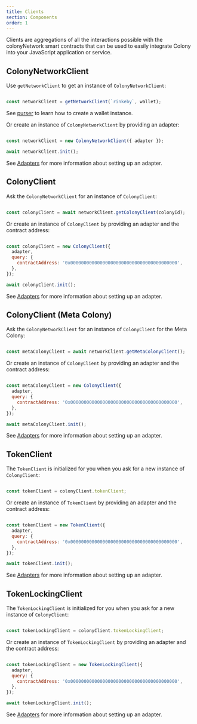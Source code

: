 ```yaml
---
title: Clients
section: Components
order: 1
---
```


Clients are aggregations of all the interactions possible with the colonyNetwork smart contracts that can be used to easily integrate Colony into your JavaScript application or service.

## ColonyNetworkClient

Use `getNetworkClient` to get an instance of `ColonyNetworkClient`:

```js

const networkClient = getNetworkClient(`rinkeby`, wallet);

```

See [purser](/purser/docs-overview) to learn how to create a wallet instance.

Or create an instance of `ColonyNetworkClient` by providing an adapter:

```js

const networkClient = new ColonyNetworkClient({ adapter });

await networkClient.init();

```

See [Adapters](/colonyjs/components-adapters) for more information about setting up an adapter.

## ColonyClient

Ask the `ColonyNetworkClient` for an instance of `ColonyClient`:

```js

const colonyClient = await networkClient.getColonyClient(colonyId);

```

Or create an instance of `ColonyClient` by providing an adapter and the contract address:

```js

const colonyClient = new ColonyClient({
  adapter,
  query: {
    contractAddress: '0x0000000000000000000000000000000000000000',
  },
});

await colonyClient.init();

```

See [Adapters](/colonyjs/components-adapters) for more information about setting up an adapter.

## ColonyClient (Meta Colony)

Ask the `ColonyNetworkClient` for an instance of `ColonyClient` for the Meta Colony:

```js

const metaColonyClient = await networkClient.getMetaColonyClient();

```

Or create an instance of `ColonyClient` by providing an adapter and the contract address:

```js

const metaColonyClient = new ColonyClient({
  adapter,
  query: {
    contractAddress: '0x0000000000000000000000000000000000000000',
  },
});

await metaColonyClient.init();

```

See [Adapters](/colonyjs/components-adapters) for more information about setting up an adapter.

## TokenClient

The `TokenClient` is initialized for you when you ask for a new instance of `ColonyClient`:

```js

const tokenClient = colonyClient.tokenClient;

```

Or create an instance of `TokenClient` by providing an adapter and the contract address:

```js

const tokenClient = new TokenClient({
  adapter,
  query: {
    contractAddress: '0x0000000000000000000000000000000000000000',
  },
});

await tokenClient.init();

```

See [Adapters](/colonyjs/components-adapters) for more information about setting up an adapter.

## TokenLockingClient

The `TokenLockingClient` is initialized for you when you ask for a new instance of `ColonyClient`:

```js

const tokenLockingClient = colonyClient.tokenLockingClient;

```

Or create an instance of `TokenLockingClient` by providing an adapter and the contract address:

```js

const tokenLockingClient = new TokenLockingClient({
  adapter,
  query: {
    contractAddress: '0x0000000000000000000000000000000000000000',
  },
});

await tokenLockingClient.init();

```

See [Adapters](/colonyjs/components-adapters) for more information about setting up an adapter.
